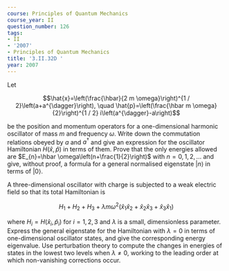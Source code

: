 ```yaml
---
course: Principles of Quantum Mechanics
course_year: II
question_number: 126
tags:
- II
- '2007'
- Principles of Quantum Mechanics
title: '3.II.32D '
year: 2007
---
```



Let

$$\hat{x}=\left(\frac{\hbar}{2 m \omega}\right)^{1 / 2}\left(a+a^{\dagger}\right), \quad \hat{p}=\left(\frac{\hbar m \omega}{2}\right)^{1 / 2} i\left(a^{\dagger}-a\right)$$

be the position and momentum operators for a one-dimensional harmonic oscillator of mass $m$ and frequency $\omega$. Write down the commutation relations obeyed by $a$ and $a^{\dagger}$ and give an expression for the oscillator Hamiltonian $H(\hat{x}, \hat{p})$ in terms of them. Prove that the only energies allowed are $E_{n}=\hbar \omega\left(n+\frac{1}{2}\right)$ with $n=0,1,2, \ldots$ and give, without proof, a formula for a general normalised eigenstate $|n\rangle$ in terms of $|0\rangle$.

A three-dimensional oscillator with charge is subjected to a weak electric field so that its total Hamiltonian is

$$H_{1}+H_{2}+H_{3}+\lambda m \omega^{2}\left(\hat{x}_{1} \hat{x}_{2}+\hat{x}_{2} \hat{x}_{3}+\hat{x}_{3} \hat{x}_{1}\right)$$

where $H_{i}=H\left(\hat{x}_{i}, \hat{p}_{i}\right)$ for $i=1,2,3$ and $\lambda$ is a small, dimensionless parameter. Express the general eigenstate for the Hamiltonian with $\lambda=0$ in terms of one-dimensional oscillator states, and give the corresponding energy eigenvalue. Use perturbation theory to compute the changes in energies of states in the lowest two levels when $\lambda \neq 0$, working to the leading order at which non-vanishing corrections occur.